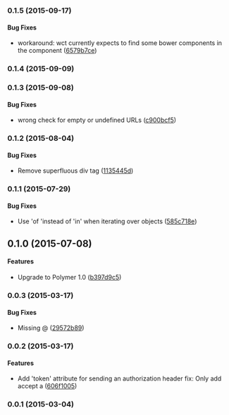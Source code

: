 <a name="0.1.5"></a>
### 0.1.5 (2015-09-17)


#### Bug Fixes

* workaround: wct currently expects to find some bower components in the component ([6579b7ce](http://github.com/grappendorf/grapp-iron-ajax/commit/6579b7ceef7f569c1a96cdb717b9932819adfdd7))


<a name="0.1.4"></a>
### 0.1.4 (2015-09-09)


<a name="0.1.3"></a>
### 0.1.3 (2015-09-08)


#### Bug Fixes

* wrong check for empty or undefined URLs ([c900bcf5](http://github.com/grappendorf/grapp-iron-ajax/commit/c900bcf5d28c4dda83ac23ca3fc460b8443ded8d))


<a name="0.1.2"></a>
### 0.1.2 (2015-08-04)


#### Bug Fixes

* Remove superfluous div tag ([1135445d](http://github.com/grappendorf/grapp-iron-ajax/commit/1135445d45fec216dfbe73861d8337cce1139a47))


<a name="0.1.1"></a>
### 0.1.1 (2015-07-29)


#### Bug Fixes

* Use 'of 'instead of 'in' when iterating over objects ([585c718e](http://github.com/grappendorf/grapp-iron-ajax/commit/585c718ecb5605e9cf0a4bf3bc62726b3cd5afdc))


<a name="0.1.0"></a>
## 0.1.0 (2015-07-08)


#### Features

* Upgrade to Polymer 1.0 ([b397d9c5](http://github.com/grappendorf/grapp-iron-ajax/commit/b397d9c548bc3fc290fd8425a08a3ea18a0a74f9))


<a name="0.0.3"></a>
### 0.0.3 (2015-03-17)


#### Bug Fixes

* Missing @ ([29572b89](http://github.com/grappendorf/grapp-iron-ajax/commit/29572b89e1366f2ea7fb11c579f02ed7f40c2041))


<a name="0.0.2"></a>
### 0.0.2 (2015-03-17)


#### Features

* Add 'token' attribute for sending an authorization header fix: Only add accept a ([606f1005](http://github.com/grappendorf/grapp-iron-ajax/commit/606f10052de88521b92f755026682560699cca75))


<a name="0.0.1"></a>
### 0.0.1 (2015-03-04)



